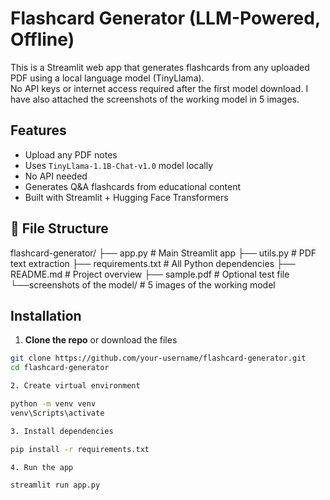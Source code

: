 # Flashcard Generator (LLM-Powered, Offline)

This is a Streamlit web app that generates flashcards from any uploaded PDF using a local language model (TinyLlama).  
No API keys or internet access required after the first model download.
I have also attached the screenshots of the working model in 5 images.

## Features

- Upload any PDF notes
- Uses `TinyLlama-1.1B-Chat-v1.0` model locally
- No API needed
- Generates Q&A flashcards from educational content
- Built with Streamlit + Hugging Face Transformers

## 📁 File Structure

flashcard-generator/
├── app.py # Main Streamlit app
├── utils.py # PDF text extraction
├── requirements.txt # All Python dependencies
├── README.md # Project overview
├── sample.pdf # Optional test file
└──screenshots of the model/ # 5 images of the working model

## Installation

1. **Clone the repo** or download the files

```bash
git clone https://github.com/your-username/flashcard-generator.git
cd flashcard-generator

2. Create virtual environment

python -m venv venv
venv\Scripts\activate

3. Install dependencies

pip install -r requirements.txt

4. Run the app

streamlit run app.py
